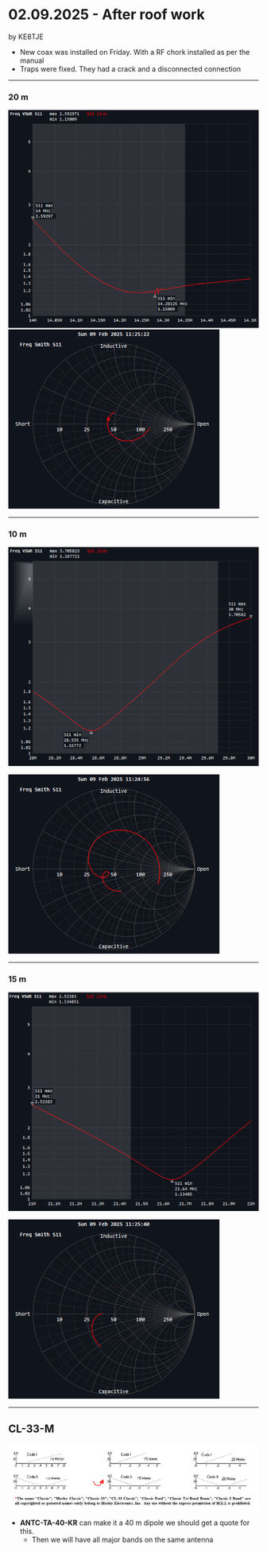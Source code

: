 # 02.09.2025 - After roof work
by KE8TJE 

- New coax was installed on Friday. With a RF chork installed as per the manual
- Traps were fixed. They had a crack and a disconnected connection
---
### 20 m
![](res/Pasted%20image%2020250209112053.png)
![bg right width:500 px](res/Pasted%20image%2020250209112527.png)

---
### 10 m

![](res/Pasted%20image%2020250209112153.png)

![bg right width:500 px](res/Pasted%20image%2020250209112504.png)

---
### 15 m

![](res/Pasted%20image%2020250209112302.png)

![bg right width:500 px](res/Pasted%20image%2020250209112545.png)

---
## CL-33-M 

![](res/Pasted%20image%2020250209114651.png)
- **ANTC-TA-40-KR** can make it a 40 m dipole we should get a quote for this.
	- Then we will have all major bands on the same antenna
